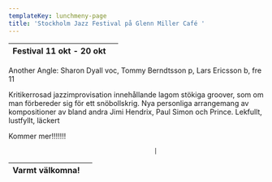 ```yaml
---
templateKey: lunchmeny-page
title: 'Stockholm Jazz Festival på Glenn Miller Café '
---
```

|Festival 11 okt - 20 okt|  |
|------------------------|----|
Another Angle: Sharon Dyall voc, Tommy Berndtsson p, 
Lars Ericsson b,                                     fre 11

Kritikerrosad jazzimprovisation innehållande lagom stökiga groover, som om man förbereder sig för ett snöbollskrig. Nya personliga arrangemang av kompositioner av bland andra Jimi Hendrix, Paul Simon och Prince. Lekfullt, lustfyllt, läckert

Kommer mer!!!!!!!



                                            |

| Varmt välkomna!                                                                   |        |
| --------------------------------------------------------------------------------- | ------ |
